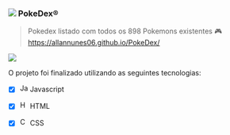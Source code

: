 ### <img src="https://assets.pokemon.com/static2/_ui/img/favicon.ico" /> PokeDex®

>Pokedex listado com todos os 898 Pokemons existentes
 🎮 https://allannunes06.github.io/PokeDex/

<img src="https://upload.wikimedia.org/wikipedia/commons/thumb/9/98/International_Pok%C3%A9mon_logo.svg/1200px-International_Pok%C3%A9mon_logo.svg.png" />


O projeto foi finalizado utilizando as seguintes tecnologias:
- [x] <img height="16" src="https://marcas-logos.net/wp-content/uploads/2020/11/JavaScript-logo.png" alt="Javascript"/> Javascript
- [x] <img height="16" src="https://cdn-icons-png.flaticon.com/512/919/919827.png" alt="HTML"/> HTML
- [x] <img height="16" src="https://cdn-icons-png.flaticon.com/512/919/919826.png" alt="Css"/> CSS

